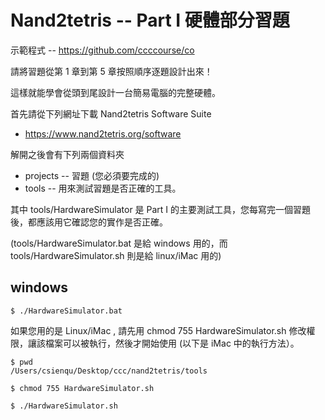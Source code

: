 # Nand2tetris -- Part I 硬體部分習題

示範程式 -- https://github.com/ccccourse/co

請將習題從第 1 章到第 5 章按照順序逐題設計出來！

這樣就能學會從頭到尾設計一台簡易電腦的完整硬體。

首先請從下列網址下載 Nand2tetris Software Suite 

* https://www.nand2tetris.org/software

解開之後會有下列兩個資料夾

* projects -- 習題 (您必須要完成的)
* tools -- 用來測試習題是否正確的工具。

其中 tools/HardwareSimulator 是 Part I 的主要測試工具，您每寫完一個習題後，都應該用它確認您的實作是否正確。

(tools/HardwareSimulator.bat 是給 windows 用的，而 tools/HardwareSimulator.sh 則是給 linux/iMac 用的)

## windows

```
$ ./HardwareSimulator.bat
```

如果您用的是 Linux/iMac , 請先用 chmod 755 HardwareSimulator.sh 修改權限，讓該檔案可以被執行，然後才開始使用 (以下是 iMac 中的執行方法）。

```
$ pwd
/Users/csienqu/Desktop/ccc/nand2tetris/tools

$ chmod 755 HardwareSimulator.sh

$ ./HardwareSimulator.sh
```

